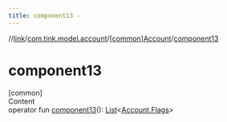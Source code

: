 ```yaml
---
title: component13 -
---
```

//[link](../../index.md)/[com.tink.model.account](../index.md)/[[common]Account](index.md)/[component13](component13.md)



# component13  
[common]  
Content  
operator fun [component13](component13.md)(): [List](https://kotlinlang.org/api/latest/jvm/stdlib/kotlin.collections/-list/index.html)<[Account.Flags](-flags/index.md)>  



